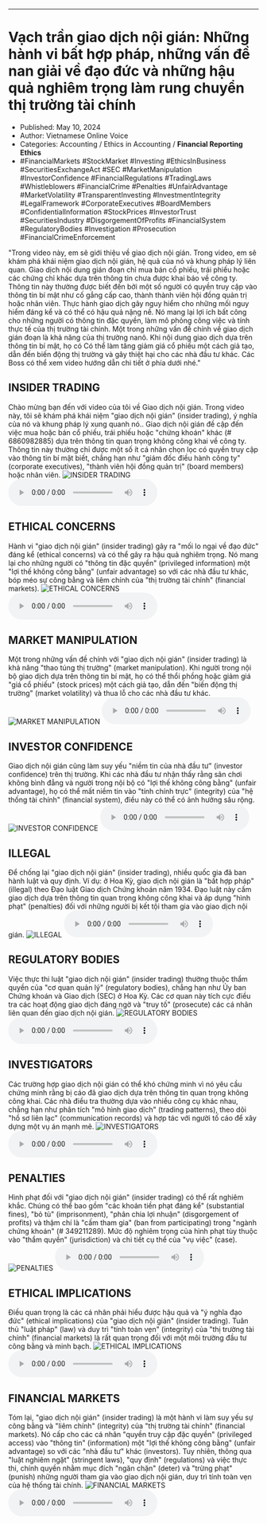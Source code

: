 
---

# Vạch trần giao dịch nội gián: Những hành vi bất hợp pháp, những vấn đề nan giải về đạo đức và những hậu quả nghiêm trọng làm rung chuyển thị trường tài chính

- Published: May 10, 2024
- Author: Vietnamese Online Voice
- Categories: Accounting / Ethics in Accounting / **Financial Reporting Ethics**
- #FinancialMarkets #StockMarket #Investing #EthicsInBusiness #SecuritiesExchangeAct #SEC #MarketManipulation #InvestorConfidence #FinancialRegulations #TradingLaws #Whistleblowers #FinancialCrime #Penalties #UnfairAdvantage #MarketVolatility #TransparentInvesting #InvestmentIntegrity #LegalFramework #CorporateExecutives #BoardMembers #ConfidentialInformation #StockPrices #InvestorTrust #SecuritiesIndustry #DisgorgementOfProfits #FinancialSystem #RegulatoryBodies #Investigation #Prosecution #FinancialCrimeEnforcement

"Trong video này, em sẽ giới thiệu về giao dịch nội gián. Trong video, em sẽ khám phá khái niệm giao dịch nội gián, hệ quả của nó và khung pháp lý liên quan. Giao dịch nội dung gián đoạn chỉ mua bán cổ phiếu, trái phiếu hoặc các chứng chỉ khác dựa trên thông tin chưa được khai báo về công ty. Thông tin này thường được biết đến bởi một số người có quyền truy cập vào thông tin bí mật như cố gắng cấp cao, thành thành viên hội đồng quản trị hoặc nhân viên. Thực hành giao dịch gây nguy hiểm cho những mối nguy hiểm đáng kể và có thể có hậu quả nặng nề. Nó mang lại lợi ích bất công cho những người có thông tin đặc quyền, làm mô phỏng công việc và tính thực tế của thị trường tài chính. Một trong những vấn đề chính về giao dịch gián đoạn là khả năng của thị trường nanô. Khi nội dung giao dịch dựa trên thông tin bí mật, họ có Có thể làm tăng giảm giá cổ phiếu một cách giả tạo, dẫn đến biến động thị trường và gây thiệt hại cho các nhà đầu tư khác. Các Boss có thể xem video hướng dẫn chi tiết ở phía dưới nhé."


## INSIDER TRADING

Chào mừng bạn đến với video của tôi về Giao dịch nội gián. Trong video này, tôi sẽ khám phá khái niệm "giao dịch nội gián" (insider trading), ý nghĩa của nó và khung pháp lý xung quanh nó.. Giao dịch nội gián đề cập đến việc mua hoặc bán cổ phiếu, trái phiếu hoặc "chứng khoán" khác (# 6860982885) dựa trên thông tin quan trọng không công khai về công ty. Thông tin này thường chỉ được một số ít cá nhân chọn lọc có quyền truy cập vào thông tin bí mật biết, chẳng hạn như "giám đốc điều hành công ty" (corporate executives), "thành viên hội đồng quản trị" (board members) hoặc nhân viên.
![INSIDER TRADING](https://http-archiver-apis-production-80.schnworks.com/storage/images/transitions/2024-05-10/transition--9642781874-Montserrat-SemiBold-9C27B0.jpg)
<audio controls>
    <source src="https://http-archiver-apis-production-80.schnworks.com/storage/storage/audio/file-22299095141.mp3" type="audio/mpeg">
</audio>



## ETHICAL CONCERNS

Hành vi "giao dịch nội gián" (insider trading) gây ra "mối lo ngại về đạo đức" đáng kể (ethical concerns) và có thể gây ra hậu quả nghiêm trọng. Nó mang lại cho những người có "thông tin đặc quyền" (privileged information) một "lợi thế không công bằng" (unfair advantage) so với các nhà đầu tư khác, bóp méo sự công bằng và liêm chính của "thị trường tài chính" (financial markets).
![ETHICAL CONCERNS](https://http-archiver-apis-production-80.schnworks.com/storage/images/transitions/2024-05-10/transition--26119604470-Montserrat-Regular-880E4F.jpg)
<audio controls>
    <source src="https://http-archiver-apis-production-80.schnworks.com/storage/storage/audio/file-12703602722.mp3" type="audio/mpeg">
</audio>



## MARKET MANIPULATION

Một trong những vấn đề chính với "giao dịch nội gián" (insider trading) là khả năng "thao túng thị trường" (market manipulation). Khi người trong nội bộ giao dịch dựa trên thông tin bí mật, họ có thể thổi phồng hoặc giảm giá "giá cổ phiếu" (stock prices) một cách giả tạo, dẫn đến "biến động thị trường" (market volatility) và thua lỗ cho các nhà đầu tư khác.
![MARKET MANIPULATION](https://http-archiver-apis-production-80.schnworks.com/storage/images/transitions/2024-05-10/transition-49480462785-Montserrat-Black-004895.jpg)
<audio controls>
    <source src="https://http-archiver-apis-production-80.schnworks.com/storage/storage/audio/file-10241285073.mp3" type="audio/mpeg">
</audio>



## INVESTOR CONFIDENCE

Giao dịch nội gián cũng làm suy yếu "niềm tin của nhà đầu tư" (investor confidence) trên thị trường. Khi các nhà đầu tư nhận thấy rằng sân chơi không bình đẳng và người trong nội bộ có "lợi thế không công bằng" (unfair advantage), họ có thể mất niềm tin vào "tính chính trực" (integrity) của "hệ thống tài chính" (financial system), điều này có thể có ảnh hưởng sâu rộng.
![INVESTOR CONFIDENCE](https://http-archiver-apis-production-80.schnworks.com/storage/images/transitions/2024-05-10/transition-20520631459-Montserrat-SemiBold-283593.jpg)
<audio controls>
    <source src="https://http-archiver-apis-production-80.schnworks.com/storage/storage/audio/file-24974073052.mp3" type="audio/mpeg">
</audio>



## ILLEGAL

Để chống lại "giao dịch nội gián" (insider trading), nhiều quốc gia đã ban hành luật và quy định. Ví dụ: ở Hoa Kỳ, giao dịch nội gián là "bất hợp pháp" (illegal) theo Đạo luật Giao dịch Chứng khoán năm 1934. Đạo luật này cấm giao dịch dựa trên thông tin quan trọng không công khai và áp dụng "hình phạt" (penalties) đối với những người bị kết tội tham gia vào giao dịch nội gián.
![ILLEGAL](https://http-archiver-apis-production-80.schnworks.com/storage/images/transitions/2024-05-10/transition-20292844991-Montserrat-Black-283593.jpg)
<audio controls>
    <source src="https://http-archiver-apis-production-80.schnworks.com/storage/storage/audio/file-55285908006.mp3" type="audio/mpeg">
</audio>



## REGULATORY BODIES

Việc thực thi luật "giao dịch nội gián" (insider trading) thường thuộc thẩm quyền của "cơ quan quản lý" (regulatory bodies), chẳng hạn như Ủy ban Chứng khoán và Giao dịch (SEC) ở Hoa Kỳ. Các cơ quan này tích cực điều tra các hoạt động giao dịch đáng ngờ và "truy tố" (prosecute) các cá nhân liên quan đến giao dịch nội gián.
![REGULATORY BODIES](https://http-archiver-apis-production-80.schnworks.com/storage/images/transitions/2024-05-10/transition-34933344243-Montserrat-ExtraBold-1A237E.jpg)
<audio controls>
    <source src="https://http-archiver-apis-production-80.schnworks.com/storage/storage/audio/file-15084717585.mp3" type="audio/mpeg">
</audio>



## INVESTIGATORS

Các trường hợp giao dịch nội gián có thể khó chứng minh vì nó yêu cầu chứng minh rằng bị cáo đã giao dịch dựa trên thông tin quan trọng không công khai. Các nhà điều tra thường dựa vào nhiều công cụ khác nhau, chẳng hạn như phân tích "mô hình giao dịch" (trading patterns), theo dõi "hồ sơ liên lạc" (communication records) và hợp tác với người tố cáo để xây dựng một vụ án mạnh mẽ.
![INVESTIGATORS](https://http-archiver-apis-production-80.schnworks.com/storage/images/transitions/2024-05-10/transition-11881033792-Montserrat-Black-283593.jpg)
<audio controls>
    <source src="https://http-archiver-apis-production-80.schnworks.com/storage/storage/audio/file-19267147366.mp3" type="audio/mpeg">
</audio>



## PENALTIES

Hình phạt đối với "giao dịch nội gián" (insider trading) có thể rất nghiêm khắc. Chúng có thể bao gồm "các khoản tiền phạt đáng kể" (substantial fines), "bỏ tù" (imprisonment), "phân chia lợi nhuận" (disgorgement of profits) và thậm chí là "cấm tham gia" (ban from participating) trong "ngành chứng khoán" (# 349211289). Mức độ nghiêm trọng của hình phạt tùy thuộc vào "thẩm quyền" (jurisdiction) và chi tiết cụ thể của "vụ việc" (case).
![PENALTIES](https://http-archiver-apis-production-80.schnworks.com/storage/images/transitions/2024-05-10/transition--7301348054-Montserrat-SemiBold-1A237E.jpg)
<audio controls>
    <source src="https://http-archiver-apis-production-80.schnworks.com/storage/storage/audio/file-3459618582.mp3" type="audio/mpeg">
</audio>



## ETHICAL IMPLICATIONS

Điều quan trọng là các cá nhân phải hiểu được hậu quả và "ý nghĩa đạo đức" (ethical implications) của "giao dịch nội gián" (insider trading). Tuân thủ "luật pháp" (law) và duy trì "tính toàn vẹn" (integrity) của "thị trường tài chính" (financial markets) là rất quan trọng đối với một môi trường đầu tư công bằng và minh bạch.
![ETHICAL IMPLICATIONS](https://http-archiver-apis-production-80.schnworks.com/storage/images/transitions/2024-05-10/transition--10314854332-Montserrat-Regular-673AB7.jpg)
<audio controls>
    <source src="https://http-archiver-apis-production-80.schnworks.com/storage/storage/audio/file-13286784296.mp3" type="audio/mpeg">
</audio>



## FINANCIAL MARKETS

Tóm lại, "giao dịch nội gián" (insider trading) là một hành vi làm suy yếu sự công bằng và "liêm chính" (integrity) của "thị trường tài chính" (financial markets). Nó cấp cho các cá nhân "quyền truy cập đặc quyền" (privileged access) vào "thông tin" (information) một "lợi thế không công bằng" (unfair advantage) so với các "nhà đầu tư" khác (investors). Tuy nhiên, thông qua "luật nghiêm ngặt" (stringent laws), "quy định" (regulations) và việc thực thi, chính quyền nhằm mục đích "ngăn chặn" (deter) và "trừng phạt" (punish) những người tham gia vào giao dịch nội gián, duy trì tính toàn vẹn của hệ thống tài chính.
![FINANCIAL MARKETS](https://http-archiver-apis-production-80.schnworks.com/storage/images/transitions/2024-05-10/transition--1204859310-Montserrat-ExtraBold-7B1FA2.jpg)
<audio controls>
    <source src="https://http-archiver-apis-production-80.schnworks.com/storage/storage/audio/file-15120116551.mp3" type="audio/mpeg">
</audio>


